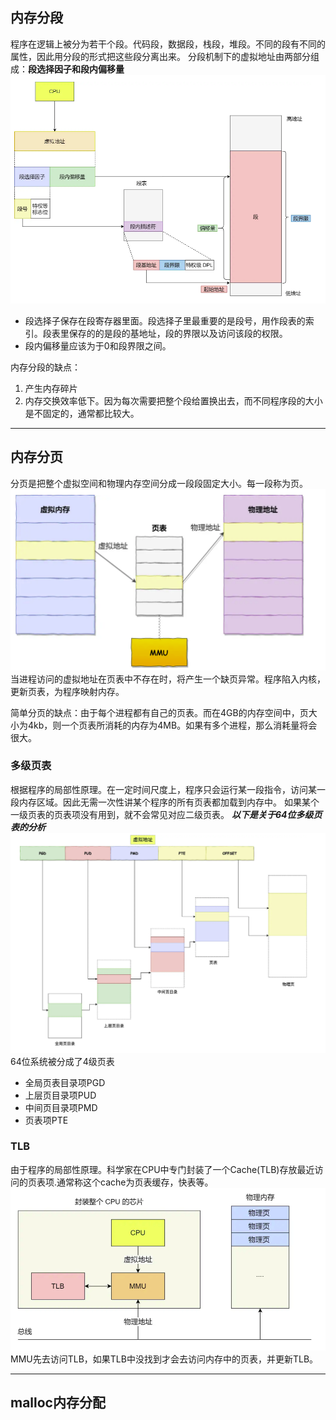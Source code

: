 ## 内存分段
程序在逻辑上被分为若干个段。代码段，数据段，栈段，堆段。不同的段有不同的属性，因此用分段的形式把这些段分离出来。
分段机制下的虚拟地址由两部分组成：**段选择因子和段内偏移量**
![Alt text](images/image.png)
* 段选择子保存在段寄存器里面。段选择子里最重要的是段号，用作段表的索引。段表里保存的的是段的基地址，段的界限以及访问该段的权限。
* 段内偏移量应该为于0和段界限之间。

内存分段的缺点：
1. 产生内存碎片
2. 内存交换效率低下。因为每次需要把整个段给置换出去，而不同程序段的大小是不固定的，通常都比较大。
---
## 内存分页
分页是把整个虚拟空间和物理内存空间分成一段段固定大小。每一段称为页。
![Alt text](images/image1.png)
当进程访问的虚拟地址在页表中不存在时，将产生一个缺页异常。程序陷入内核，更新页表，为程序映射内存。

简单分页的缺点：由于每个进程都有自己的页表。而在4GB的内存空间中，页大小为4kb，则一个页表所消耗的内存为4MB。如果有多个进程，那么消耗量将会很大。

### 多级页表
根据程序的局部性原理。在一定时间尺度上，程序只会运行某一段指令，访问某一段内存区域。因此无需一次性讲某个程序的所有页表都加载到内存中。
如果某个一级页表的页表项没有用到，就不会常见对应二级页表。
***以下是关于64位多级页表的分析***
![Alt text](images/image2.png)
64位系统被分成了4级页表
* 全局页表目录项PGD
* 上层页目录项PUD
* 中间页目录项PMD
* 页表项PTE
### TLB
由于程序的局部性原理。科学家在CPU中专门封装了一个Cache(TLB)存放最近访问的页表项.通常称这个cache为页表缓存，快表等。
![Alt text](images/image3.png)
MMU先去访问TLB，如果TLB中没找到才会去访问内存中的页表，并更新TLB。

---
## malloc内存分配
